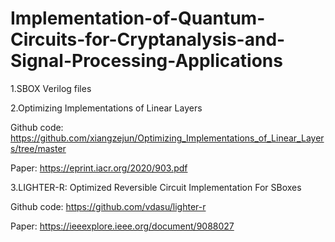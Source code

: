 # Implementation-of-Quantum-Circuits-for-Cryptanalysis-and-Signal-Processing-Applications

1.SBOX Verilog files


2.Optimizing Implementations of Linear Layers

Github code: https://github.com/xiangzejun/Optimizing_Implementations_of_Linear_Layers/tree/master

Paper: https://eprint.iacr.org/2020/903.pdf


3.LIGHTER-R: Optimized Reversible Circuit Implementation For SBoxes

Github code: https://github.com/vdasu/lighter-r

Paper: https://ieeexplore.ieee.org/document/9088027
